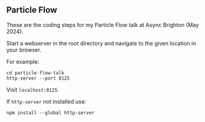 ## Particle Flow

These are the coding steps for my Particle Flow talk at Async Brighton (May 2024).

Start a webserver in the root directory and navigate to the given location in your browser.

For example:

```
cd particle-flow-talk
http-server --port 8125
```

Visit `localhost:8125`.

If `http-server` not installed use:

```
npm install --global http-server
```